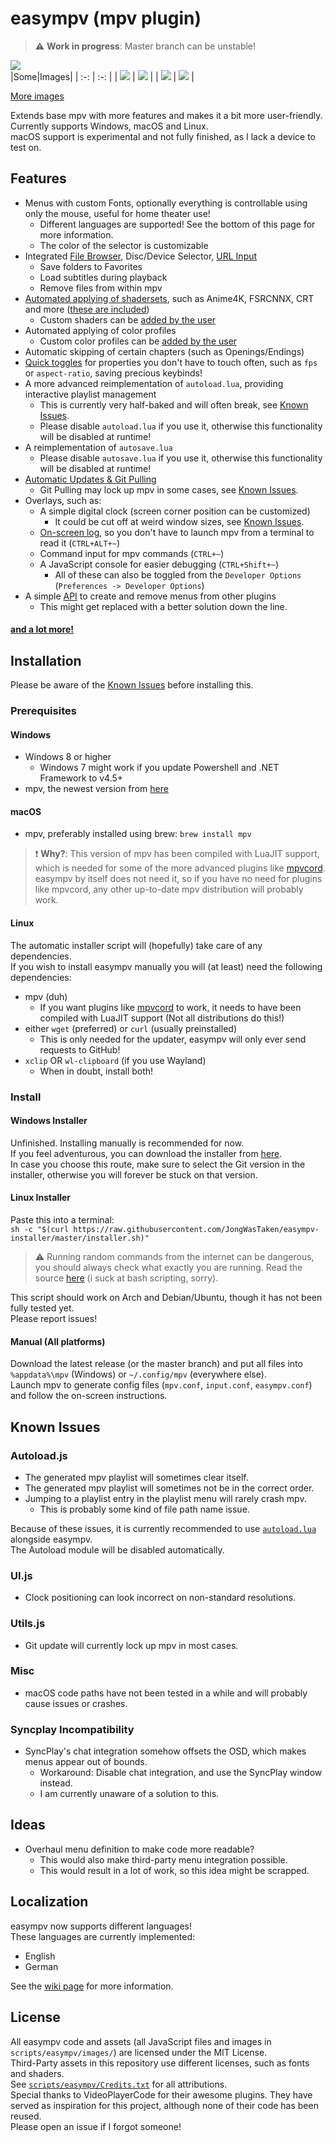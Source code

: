 # easympv (mpv plugin)

> :warning: **Work in progress**: Master branch can be unstable!  

![](https://github.com/JongWasTaken/easympv-installer/blob/d71bf546c9d12859bc383ab21f0114ae7fdb47c2/images/main.png)  
|Some|Images|
| :-: | :-: |
| ![](https://github.com/JongWasTaken/easympv-installer/blob/d71bf546c9d12859bc383ab21f0114ae7fdb47c2/images/browser.png) | ![](https://github.com/JongWasTaken/easympv-installer/blob/d71bf546c9d12859bc383ab21f0114ae7fdb47c2/images/playback.png) |
| ![](https://github.com/JongWasTaken/easympv-installer/blob/d71bf546c9d12859bc383ab21f0114ae7fdb47c2/images/shaders.png) | ![](https://github.com/JongWasTaken/easympv-installer/blob/d71bf546c9d12859bc383ab21f0114ae7fdb47c2/images/settings.png) |
  
[More images](https://github.com/JongWasTaken/easympv-installer/tree/d71bf546c9d12859bc383ab21f0114ae7fdb47c2/images)  
  
Extends base mpv with more features and makes it a bit more user-friendly.  
Currently supports Windows, macOS and Linux.  
macOS support is experimental and not fully finished, as I lack a device to test on.  

## Features
- Menus with custom Fonts, optionally everything is controllable using only the mouse, useful for home theater use!
    - Different languages are supported! See the bottom of this page for more information.
    - The color of the selector is customizable
- Integrated [File Browser](https://github.com/JongWasTaken/easympv-installer/blob/d71bf546c9d12859bc383ab21f0114ae7fdb47c2/images/browser.png), Disc/Device Selector, [URL Input](https://github.com/JongWasTaken/easympv-installer/blob/d71bf546c9d12859bc383ab21f0114ae7fdb47c2/images/url.png)
    - Save folders to Favorites
    - Load subtitles during playback
    - Remove files from within mpv
- [Automated applying of shadersets](https://github.com/JongWasTaken/easympv-installer/blob/d71bf546c9d12859bc383ab21f0114ae7fdb47c2/images/shaders.png), such as Anime4K, FSRCNNX, CRT and more ([these are included](https://github.com/JongWasTaken/easympv/tree/master/scripts/easympv/shaders))
    - Custom shaders can be [added by the user](https://github.com/JongWasTaken/easympv/wiki/Presets)
- Automated applying of color profiles
    - Custom color profiles can be [added by the user](https://github.com/JongWasTaken/easympv/wiki/Presets)
- Automatic skipping of certain chapters (such as Openings/Endings)
- [Quick toggles](https://github.com/JongWasTaken/easympv-installer/blob/d71bf546c9d12859bc383ab21f0114ae7fdb47c2/images/playback.png) for properties you don't have to touch often, such as `fps` or `aspect-ratio`, saving precious keybinds!
- A more advanced reimplementation of `autoload.lua`, providing interactive playlist management
    - This is currently very half-baked and will often break, see [Known Issues](#known-issues).
    - Please disable `autoload.lua` if you use it, otherwise this functionality will be disabled at runtime!
- A reimplementation of `autosave.lua`
    - Please disable `autosave.lua` if you use it, otherwise this functionality will be disabled at runtime!
- [Automatic Updates & Git Pulling](https://github.com/JongWasTaken/easympv-installer/blob/d71bf546c9d12859bc383ab21f0114ae7fdb47c2/images/update.png)
    - Git Pulling may lock up mpv in some cases, see [Known Issues](#known-issues).
- Overlays, such as:
    - A simple digital clock (screen corner position can be customized)
        - It could be cut off at weird window sizes, see [Known Issues](#known-issues).
    - [On-screen log](https://github.com/JongWasTaken/easympv-installer/blob/d71bf546c9d12859bc383ab21f0114ae7fdb47c2/images/log.png), so you don't have to launch mpv from a terminal to read it (`CTRL+ALT+~`)
    - Command input for mpv commands (`CTRL+~`)
    - A JavaScript console for easier debugging (`CTRL+Shift+~`)
        - All of these can also be toggled from the `Developer Options` (`Preferences -> Developer Options`)
- A simple [API](https://github.com/JongWasTaken/easympv/wiki/API) to create and remove menus from other plugins
    - This might get replaced with a better solution down the line.
#### [and a lot more!](https://github.com/JongWasTaken/easympv-installer/blob/d71bf546c9d12859bc383ab21f0114ae7fdb47c2/images/settings.png)
## Installation
Please be aware of the [Known Issues](#known-issues) before installing this.  
### Prerequisites
#### Windows
- Windows 8 or higher 
    - Windows 7 might work if you update Powershell and .NET Framework to v4.5+
- mpv, the newest version from [here](https://sourceforge.net/projects/mpv-player-windows/files/64bit/)

#### macOS
- mpv, preferably installed using brew: `brew install mpv`  
> :exclamation: **Why?**: This version of mpv has been compiled with LuaJIT support, which is needed for some of the more advanced plugins like [mpvcord](https://github.com/yutotakano/mpvcord). easympv by itself does not need it, so if you have no need for plugins like mpvcord, any other up-to-date mpv distribution will probably work.  

#### Linux
The automatic installer script will (hopefully) take care of any dependencies.  
If you wish to install easympv manually you will (at least) need the following dependencies:
- mpv (duh)
    - If you want plugins like [mpvcord](https://github.com/yutotakano/mpvcord) to work, it needs to have been compiled with LuaJIT support (Not all distributions do this!)
- either `wget` (preferred) or `curl` (usually preinstalled)
    - This is only needed for the updater, easympv will only ever send requests to GitHub!
- `xclip` OR `wl-clipboard` (if you use Wayland)
    - When in doubt, install both!

### Install
#### Windows Installer
Unfinished. Installing manually is recommended for now.  
If you feel adventurous, you can download the installer from [here](https://github.com/JongWasTaken/easympv-installer/releases/latest).  
In case you choose this route, make sure to select the Git version in the installer, otherwise you will forever be stuck on that version.

#### Linux Installer
Paste this into a terminal:  
`sh -c "$(curl https://raw.githubusercontent.com/JongWasTaken/easympv-installer/master/installer.sh)"`  
> :warning: Running random commands from the internet can be dangerous, you should always check what exactly you are running. Read the source [here](https://raw.githubusercontent.com/JongWasTaken/easympv-installer/master/installer.sh) (i suck at bash scripting, sorry).  

This script should work on Arch and Debian/Ubuntu, though it has not been fully tested yet.  
Please report issues!  
#### Manual (All platforms)
Download the latest release (or the master branch) and put all files into `%appdata%\mpv` (Windows) or `~/.config/mpv` (everywhere else).  
Launch mpv to generate config files (`mpv.conf`, `input.conf`, `easympv.conf`) and follow the on-screen instructions.  

## Known Issues
### Autoload.js
- The generated mpv playlist will sometimes clear itself.
- The generated mpv playlist will sometimes not be in the correct order.
- Jumping to a playlist entry in the playlist menu will rarely crash mpv.
    - This is probably some kind of file path name issue.

Because of these issues, it is currently recommended to use [`autoload.lua`](https://github.com/mpv-player/mpv/blob/master/TOOLS/lua/autoload.lua) alongside easympv.  
The Autoload module will be disabled automatically.
### UI.js
- Clock positioning can look incorrect on non-standard resolutions.
### Utils.js
- Git update will currently lock up mpv in most cases.
### Misc
- macOS code paths have not been tested in a while and will probably cause issues or crashes.
### Syncplay Incompatibility
- SyncPlay's chat integration somehow offsets the OSD, which makes menus appear out of bounds.
    - Workaround: Disable chat integration, and use the SyncPlay window instead.
    - I am currently unaware of a solution to this.

## Ideas
- Overhaul menu definition to make code more readable?
    - This would also make third-party menu integration possible.
    - This would result in a lot of work, so this idea might be scrapped.

## Localization
easympv now supports different languages!  
These languages are currently implemented:  
- English
- German
  
See the [wiki page](https://github.com/JongWasTaken/easympv/wiki/Localization) for more information.

## License
All easympv code and assets (all JavaScript files and images in `scripts/easympv/images/`) are licensed under the MIT License.  
Third-Party assets in this repository use different licenses, such as fonts and shaders.  
See [`scripts/easympv/Credits.txt`](https://github.com/JongWasTaken/easympv/blob/master/scripts/easympv/Credits.txt) for all attributions.  
Special thanks to VideoPlayerCode for their awesome plugins. They have served as inspiration for this project, although none of their code has been reused.  
Please open an issue if I forgot someone!  
